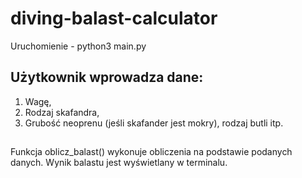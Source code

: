 # diving-balast-calculator

Uruchomienie - python3 main.py


## Użytkownik wprowadza dane:
1. Wagę,
2. Rodzaj skafandra, 
3. Grubość neoprenu (jeśli skafander jest mokry), rodzaj butli itp.




##
Funkcja oblicz_balast() wykonuje obliczenia na podstawie podanych danych.
Wynik balastu jest wyświetlany w terminalu.
